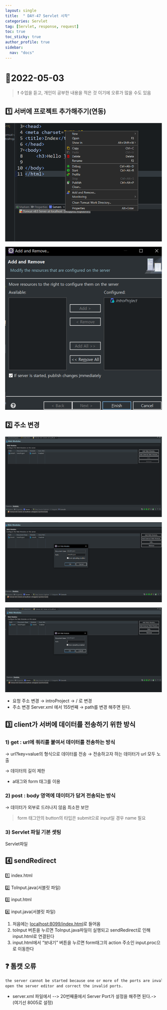 ```yaml
---
layout: single
title:  " DAY-47 Servlet 시작"
categories: Servlet
tag: [Servlet, response, request]
toc: true
toc_sticky: true
author_profile: true
sidebar:
  nav: "docs"
---
```




# 🎲2022-05-03

<!--Quote-->
> ❗ 수업을 듣고, 개인이 공부한 내용을 적은 것 이기에 오류가 많을 수도 있음



## 1️⃣ 서버에 프로젝트 추가해주기(연동)

![1.png](/assets/images/posts/2022-05-09/1.png)

![2.png](/assets/images/posts/2022-05-09/2.png)

## 2️⃣ 주소 변경

![3.png](/assets/images/posts/2022-05-09/3.png)

![4.png](/assets/images/posts/2022-05-09/4.png)

![5.png](/assets/images/posts/2022-05-09/5.png)



- 요청 주소 변경 → introProject → / 로 변경
- 주소 변경 Server.xml 에서 155번째 <Context docBase="introProject" path="/" reloadable="true" source="org.eclipse.jst.jee.server:introProject"/></Host> → path를 변경 해주면 된다.

## 3️⃣ client가 서버에 데이터를 전송하기 위한 방식

### 1) get : url에 쿼리를 붙여서 데이터를 전송하는 방식



→ url?key=value의 형식으로 데이터를 전송 → 전송하고자 하는 데이터가 url 모두 노출



→ 데이터의 길이 제한
<script src="https://gist.github.com/kimyeong96/f5ea33ea51cf9fcfa527876c32042dfe.js"></script>

- a태그와 form 태그를 이용

### 2) post : body 영역에 데이터가 담겨 전송되는 방식



→ 데이터가 외부로 드러나지 않음 최소한 보안

<script src="https://gist.github.com/kimyeong96/95fe61432cf65ae4fd5358dbaef286ee.js"></script>

> form 태그안의 button의 타입은 submit으로 input일 경우 name 필요


### 3) Servlet 파일 기본 셋팅

Servlet파일

<script src="https://gist.github.com/kimyeong96/b7db0088cbc888d0f130fab531506461.js"></script>

## 4️⃣ sendRedirect

1️⃣ index.html

<script src="https://gist.github.com/kimyeong96/80d003e745920ea2ad2a4c02f25387a1.js"></script>

2️⃣ ToInput.java(서블릿 파일)

<script src="https://gist.github.com/kimyeong96/078fd3fbaf66cea9918b96400d7149c9.js"></script>

3️⃣ input.html

<script src="https://gist.github.com/kimyeong96/393c4ecfa62ce8e1e440a996d83aa1c9.js"></script>

4️⃣ input.java(서블릿 파일)

<script src="https://gist.github.com/kimyeong96/0a0918471393b4321abc5cfc2c78d2be.js"></script>

1. 처음에는 [localhost:8099/index.html](http://localhost:8099/index.html)로 들어옴
2. toInput 버튼을 누르면 ToInput.java파일이 실행되고 sendRedirect로 인해 input.html로 연결된다
3. input.html에서 “보내기” 버튼을 누르면 form태그의 action 주소인 input.proc으로 이동한다


## ❓ 톰캣 오류

```html
the server cannot be started because one or more of the ports are invalid.
open the server editor and correct the invalid ports.
```

- server.xml 파일에서  --><Server port="8005" shutdown="SHUTDOWN"> 20번째줄에서 Server Port가 설정을 해주면 된다.-> (여기선 8005로 설정)